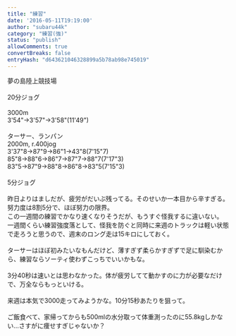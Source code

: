 ```yaml
---
title: "練習"
date: '2016-05-11T19:19:00'
author: "subaru44k"
category: "練習(強)"
status: "publish"
allowComments: true
convertBreaks: false
entryHash: "d643621046328899a5b78ab98e745019"
---
```

夢の島陸上競技場<br>
<br>
20分ジョグ<br>
<br>
3000m<br>
3'54"→3'57"→3'58"(11'49")<br>
<br>
ターサー、ランパン<br>
2000m, r.400jog<br>
3'37"8→87"9→86"1→43"8(7'15"7)<br>
85"8→88"6→86"7→87"7→88"7(7'17"3)<br>
83"5→87"9→88"8→86"8→83"5(7'15"3)<br>
<br>
5分ジョグ<br>
<br>
昨日よりはましだが、疲労がだいぶ残ってる。そのせいか一本目から辛すぎる。<br>
努力度は8割5分で、ほぼ努力の限界。<br>
この一週間の練習でかなり速くなりそうだが、もうすぐ怪我するに違いない。<br>
一週間くらい練習強度落として、怪我を防ぐと同時に来週のトラックは軽い状態で走ろうと思うので、週末のロング走は15キロにしておく。<br>
<br>
ターサーはほぼ初みたいなもんだけど、薄すぎず柔らかすぎずで足に馴染むから、練習ならソーティ使わずこっちでいいかもな。<br>
<br>
3分40秒は速いとは思わなかった。体が疲労してて動かすのに力が必要なだけで、万全ならもっといける。<br>
<br>
来週は本気で3000走ってみようかな。10分15秒あたりを狙って。<br>
<br>
ご飯食べて、家帰ってからも500mlの水分取って体重測ったのに55.8kgしかない…さすがに痩せすぎじゃないか？
